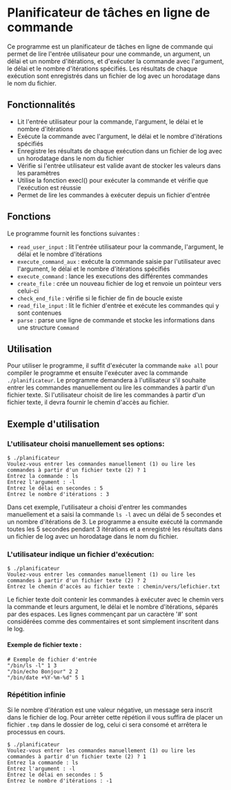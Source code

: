 # Planificateur de tâches en ligne de commande

Ce programme est un planificateur de tâches en ligne de commande qui permet de lire l'entrée utilisateur pour une commande, un argument, un délai et un nombre d'itérations, et d'exécuter la commande avec l'argument, le délai et le nombre d'itérations spécifiés. Les résultats de chaque exécution sont enregistrés dans un fichier de log avec un horodatage dans le nom du fichier.

## Fonctionnalités

* Lit l'entrée utilisateur pour la commande, l'argument, le délai et le nombre d'itérations
* Exécute la commande avec l'argument, le délai et le nombre d'itérations spécifiés
* Enregistre les résultats de chaque exécution dans un fichier de log avec un horodatage dans le nom du fichier
* Vérifie si l'entrée utilisateur est valide avant de stocker les valeurs dans les paramètres
* Utilise la fonction execl() pour exécuter la commande et vérifie que l'exécution est réussie
* Permet de lire les commandes à exécuter depuis un fichier d'entrée

## Fonctions

Le programme fournit les fonctions suivantes :

* `read_user_input` : lit l'entrée utilisateur pour la commande, l'argument, le délai et le nombre d'itérations
* `execute_command_aux` : exécute la commande saisie par l'utilisateur avec l'argument, le délai et le nombre d'itérations spécifiés
* `execute_command` : lance les executions des différentes commandes
* `create_file` : crée un nouveau fichier de log et renvoie un pointeur vers celui-ci
* `check_end_file` : vérifie si le fichier de fin de boucle existe
* `read_file_input` : lit le fichier d'entrée et exécute les commandes qui y sont contenues
* `parse` : parse une ligne de commande et stocke les informations dans une structure `Command`

## Utilisation

Pour utiliser le programme, il suffit d'exécuter la commande `make all` pour compiler le programme et ensuite l'exécuter avec la commande `./planificateur`. Le programme demandera à l'utilisateur s'il souhaite entrer les commandes manuellement ou lire les commandes à partir d'un fichier texte. Si l'utilisateur choisit de lire les commandes à partir d'un fichier texte, il devra fournir le chemin d'accès au fichier.

## Exemple d'utilisation

### L'utilisateur choisi manuellement ses options:
```
$ ./planificateur
Voulez-vous entrer les commandes manuellement (1) ou lire les commandes à partir d'un fichier texte (2) ? 1
Entrez la commande : ls
Entrez l'argument : -l
Entrez le délai en secondes : 5
Entrez le nombre d'itérations : 3
```
Dans cet exemple, l'utilisateur a choisi d'entrer les commandes manuellement et a saisi la commande `ls -l` avec un délai de 5 secondes et un nombre d'itérations de 3. Le programme a ensuite exécuté la commande toutes les 5 secondes pendant 3 itérations et a enregistré les résultats dans un fichier de log avec un horodatage dans le nom du fichier.

### L'utilisateur indique un fichier d'exécution:
```
$ ./planificateur
Voulez-vous entrer les commandes manuellement (1) ou lire les commandes à partir d'un fichier texte (2) ? 2
Entrez le chemin d'accès au fichier texte : chemin/vers/lefichier.txt
```

Le fichier texte doit contenir les commandes à exécuter avec le chemin vers la commande et leurs argument, le délai et le nombre d'itérations, séparés par des espaces. Les lignes commençant par un caractère '#' sont considérées comme des commentaires et sont simplement inscritent dans le log.

#### Exemple de fichier texte :

```
# Exemple de fichier d'entrée
"/bin/ls -l" 1 3
"/bin/echo Bonjour" 2 2
"/bin/date +%Y-%m-%d" 5 1
```

### Répétition infinie

Si le nombre d'itération est une valeur négative, un message sera inscrit dans le fichier de log. Pour arrèter cette répétion il vous suffira de placer un fichier `.tmp` dans le dossier de log, celui ci sera consomé et arrêtera le processus en cours.

```
$ ./planificateur
Voulez-vous entrer les commandes manuellement (1) ou lire les commandes à partir d'un fichier texte (2) ? 1
Entrez la commande : ls
Entrez l'argument : -l
Entrez le délai en secondes : 5
Entrez le nombre d'itérations : -1
```